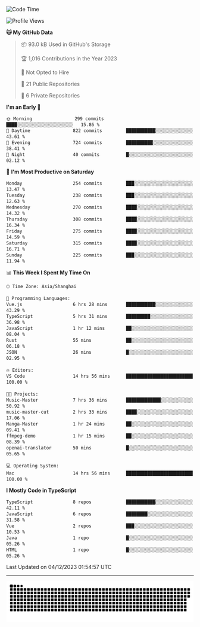 <!--
<picture>
  <source
    srcset="https://github-readme-stats.vercel.app/api?username=kevinxft&show_icons=true&theme=dark"
    media="(prefers-color-scheme: dark)"
  />
  <source
    srcset="https://github-readme-stats.vercel.app/api?username=kevinxft&show_icons=true"
    media="(prefers-color-scheme: light), (prefers-color-scheme: no-preference)"
  />
  <img src="https://github-readme-stats.vercel.app/api?username=kevinxft&show_icons=true" />
</picture>
-->

<!--START_SECTION:waka-->
![Code Time](http://img.shields.io/badge/Code%20Time-1%2C355%20hrs%2036%20mins-blue)

![Profile Views](http://img.shields.io/badge/Profile%20Views-10-blue)

**🐱 My GitHub Data** 

> 📦 93.0 kB Used in GitHub's Storage 
 > 
> 🏆 1,016 Contributions in the Year 2023
 > 
> 🚫 Not Opted to Hire
 > 
> 📜 21 Public Repositories 
 > 
> 🔑 6 Private Repositories 
 > 
**I'm an Early 🐤** 

```text
🌞 Morning                299 commits         ████░░░░░░░░░░░░░░░░░░░░░   15.86 % 
🌆 Daytime                822 commits         ███████████░░░░░░░░░░░░░░   43.61 % 
🌃 Evening                724 commits         ██████████░░░░░░░░░░░░░░░   38.41 % 
🌙 Night                  40 commits          █░░░░░░░░░░░░░░░░░░░░░░░░   02.12 % 
```
📅 **I'm Most Productive on Saturday** 

```text
Monday                   254 commits         ███░░░░░░░░░░░░░░░░░░░░░░   13.47 % 
Tuesday                  238 commits         ███░░░░░░░░░░░░░░░░░░░░░░   12.63 % 
Wednesday                270 commits         ████░░░░░░░░░░░░░░░░░░░░░   14.32 % 
Thursday                 308 commits         ████░░░░░░░░░░░░░░░░░░░░░   16.34 % 
Friday                   275 commits         ████░░░░░░░░░░░░░░░░░░░░░   14.59 % 
Saturday                 315 commits         ████░░░░░░░░░░░░░░░░░░░░░   16.71 % 
Sunday                   225 commits         ███░░░░░░░░░░░░░░░░░░░░░░   11.94 % 
```


📊 **This Week I Spent My Time On** 

```text
🕑︎ Time Zone: Asia/Shanghai

💬 Programming Languages: 
Vue.js                   6 hrs 28 mins       ███████████░░░░░░░░░░░░░░   43.29 % 
TypeScript               5 hrs 31 mins       █████████░░░░░░░░░░░░░░░░   36.98 % 
JavaScript               1 hr 12 mins        ██░░░░░░░░░░░░░░░░░░░░░░░   08.04 % 
Rust                     55 mins             ██░░░░░░░░░░░░░░░░░░░░░░░   06.18 % 
JSON                     26 mins             █░░░░░░░░░░░░░░░░░░░░░░░░   02.95 % 

🔥 Editors: 
VS Code                  14 hrs 56 mins      █████████████████████████   100.00 % 

🐱‍💻 Projects: 
Music-Master             7 hrs 36 mins       █████████████░░░░░░░░░░░░   50.92 % 
music-master-cut         2 hrs 33 mins       ████░░░░░░░░░░░░░░░░░░░░░   17.06 % 
Manga-Master             1 hr 24 mins        ██░░░░░░░░░░░░░░░░░░░░░░░   09.41 % 
ffmpeg-demo              1 hr 15 mins        ██░░░░░░░░░░░░░░░░░░░░░░░   08.39 % 
openai-translator        50 mins             █░░░░░░░░░░░░░░░░░░░░░░░░   05.65 % 

💻 Operating System: 
Mac                      14 hrs 56 mins      █████████████████████████   100.00 % 
```

**I Mostly Code in TypeScript** 

```text
TypeScript               8 repos             ███████████░░░░░░░░░░░░░░   42.11 % 
JavaScript               6 repos             ████████░░░░░░░░░░░░░░░░░   31.58 % 
Vue                      2 repos             ███░░░░░░░░░░░░░░░░░░░░░░   10.53 % 
Java                     1 repo              █░░░░░░░░░░░░░░░░░░░░░░░░   05.26 % 
HTML                     1 repo              █░░░░░░░░░░░░░░░░░░░░░░░░   05.26 % 
```




 Last Updated on 04/12/2023 01:54:57 UTC
<!--END_SECTION:waka-->

---

<picture>
  <source media="(prefers-color-scheme: dark)" srcset="https://raw.githubusercontent.com/kevinxft/kevinxft/output/github-contribution-grid-snake-dark.svg">
  <source media="(prefers-color-scheme: light)" srcset="https://raw.githubusercontent.com/kevinxft/kevinxft/output/github-contribution-grid-snake.svg">
  <img alt="github contribution grid snake animation" src="https://raw.githubusercontent.com/kevinxft/kevinxft/output/github-contribution-grid-snake.svg">
</picture>